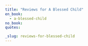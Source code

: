 ```yaml
---
title: "Reviews for A Blessed Child"
en_book:
  - a-blessed-child
no_book:
quotes:

_slug: reviews-for-blessed-child
---
```

